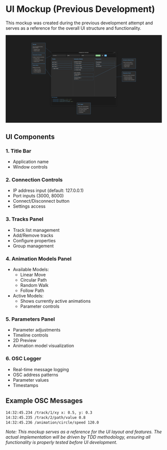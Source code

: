 # UI Mockup (Previous Development)

This mockup was created during the previous development attempt and serves as a reference for the overall UI structure and functionality.

![UI Mockup](ui-mockup.png)

## UI Components

### 1. Title Bar
- Application name
- Window controls

### 2. Connection Controls
- IP address input (default: 127.0.0.1)
- Port inputs (3000, 8000)
- Connect/Disconnect button
- Settings access

### 3. Tracks Panel
- Track list management
- Add/Remove tracks
- Configure properties
- Group management

### 4. Animation Models Panel
- Available Models:
  - Linear Move
  - Circular Path
  - Random Walk
  - Follow Path
- Active Models:
  - Shows currently active animations
  - Parameter controls

### 5. Parameters Panel
- Parameter adjustments
- Timeline controls
- 2D Preview
- Animation model visualization

### 6. OSC Logger
- Real-time message logging
- OSC address patterns
- Parameter values
- Timestamps

## Example OSC Messages
```
14:32:45.234 /track/1/xy x: 0.5, y: 0.3
14:32:45.235 /track/2/path/value 0.8
14:32:45.236 /animation/circle/speed 120.0
```

*Note: This mockup serves as a reference for the UI layout and features. The actual implementation will be driven by TDD methodology, ensuring all functionality is properly tested before UI development.*
